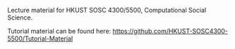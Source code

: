 
Lecture material for HKUST SOSC 4300/5500, Computational Social Science.

Tutorial material can be found here: https://github.com/HKUST-SOSC4300-5500/Tutorial-Material
